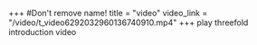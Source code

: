 +++
#Don't remove name!
title = "video"
video_link = "/video/t_video6292032960136740910.mp4"
+++
play threefold introduction video